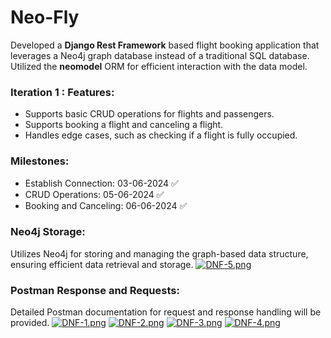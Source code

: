 # Neo-Fly 
Developed a **Django Rest Framework** based flight booking application that leverages a Neo4j graph database instead of a traditional SQL database. Utilized the **neomodel** ORM for efficient interaction with the data model.

### Iteration 1 : Features:
- Supports basic CRUD operations for flights and passengers.
- Supports booking a flight and canceling a flight.
- Handles edge cases, such as checking if a flight is fully occupied.

### Milestones:
- Establish Connection: 03-06-2024 ✅
- CRUD Operations: 05-06-2024 ✅
- Booking and Canceling: 06-06-2024 ✅

### Neo4j Storage:
Utilizes Neo4j for storing and managing the graph-based data structure, ensuring efficient data retrieval and storage.
[![DNF-5.png](https://i.postimg.cc/BvLVkjnW/DNF-5.png)](https://postimg.cc/rdTjtF4g)

### Postman Response and Requests:
Detailed Postman documentation for request and response handling will be provided.
[![DNF-1.png](https://i.postimg.cc/Nfkbz182/DNF-1.png)](https://postimg.cc/F71jfkBh)
[![DNF-2.png](https://i.postimg.cc/1tRyD0K0/DNF-2.png)](https://postimg.cc/sB8Frhq1)
[![DNF-3.png](https://i.postimg.cc/VL91ZHH9/DNF-3.png)](https://postimg.cc/0bNLbZvr)
[![DNF-4.png](https://i.postimg.cc/dVtMHQCv/DNF-4.png)](https://postimg.cc/jL9kCbvk)



